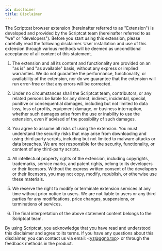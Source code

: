 ```yaml
---
id: disclaimer
title: Disclaimer
---
```


The Scriptcat browser extension (hereinafter referred to as "Extension") is developed and provided by the Scriptcat team (hereinafter referred to as "we" or "developers"). Before you start using this extension, please carefully read the following disclaimer. User installation and use of this extension through various methods will be deemed as unconditional acceptance of all content of this statement.

1. The extension and all its content and functionality are provided on an "as is" and "as available" basis, without any express or implied warranties. We do not guarantee the performance, functionality, or availability of the extension, nor do we guarantee that the extension will run error-free or that any errors will be corrected.

2. Under no circumstances shall the Scriptcat team, contributors, or any related persons be liable for any direct, indirect, incidental, special, punitive or consequential damages, including but not limited to data loss, loss of profits, equipment damage, or business interruption, whether such damages arise from the use or inability to use the extension, even if advised of the possibility of such damages.

3. You agree to assume all risks of using the extension. You must understand the security risks that may arise from downloading and using third-party scripts, including but not limited to malware attacks or data breaches. We are not responsible for the security, functionality, or content of any third-party scripts.

4. All intellectual property rights of the extension, including copyrights, trademarks, service marks, and patent rights, belong to its developers or their licensors. Without the express written consent of the developers or their licensors, you may not copy, modify, republish, or otherwise use these materials.

5. We reserve the right to modify or terminate extension services at any time without prior notice to users. We are not liable to users or any third parties for any modifications, price changes, suspensions, or terminations of services.

6. The final interpretation of the above statement content belongs to the Scriptcat team.

By using Scriptcat, you acknowledge that you have read and understood this disclaimer and agree to its terms. If you have any questions about this disclaimer, you can contact us via email: \<yz@ggnb.top\> or through the feedback methods in the product.
